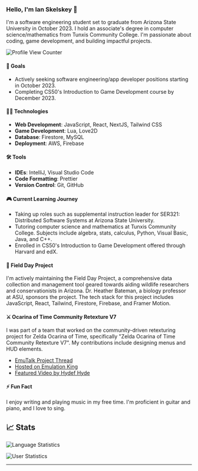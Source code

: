 ### Hello, I'm Ian Skelskey 👋

I'm a software engineering student set to graduate from Arizona State University in October 2023. I hold an associate's degree in computer science/mathematics from Tunxis Community College. I'm passionate about coding, game development, and building impactful projects.

![Profile View Counter](https://komarev.com/ghpvc/?username=IanSkelskey&color=blue&style=for-the-badge)

#### 🎯 Goals

- Actively seeking software engineering/app developer positions starting in October 2023.
- Completing CS50's Introduction to Game Development course by December 2023.

#### 👨‍💻 Technologies

- **Web Development**: JavaScript, React, NextJS, Tailwind CSS
- **Game Development**: Lua, Love2D
- **Database**: Firestore, MySQL
- **Deployment**: AWS, Firebase

#### 🛠 Tools

- **IDEs**: IntelliJ, Visual Studio Code
- **Code Formatting**: Prettier
- **Version Control**: Git, GitHub

#### 🎮 Current Learning Journey

- Taking up roles such as supplemental instruction leader for SER321: Distributed Software Systems at Arizona State University.
- Tutoring computer science and mathematics at Tunxis Community College. Subjects include algebra, stats, calculus, Python, Visual Basic, Java, and C++.
- Enrolled in CS50's Introduction to Game Development offered through Harvard and edX.

#### 🦎 Field Day Project

I'm actively maintaining the Field Day Project, a comprehensive data collection and management tool geared towards aiding wildlife researchers and conservationists in Arizona. Dr. Heather Bateman, a biology professor at ASU, sponsors the project. The tech stack for this project includes JavaScript, React, Tailwind, Firestore, Firebase, and Framer Motion.

#### ⚔️ Ocarina of Time Community Retexture V7

I was part of a team that worked on the community-driven retexturing project for Zelda Ocarina of Time, specifically "Zelda Ocarina of Time Community Retexture V7". My contributions include designing menus and HUD elements.

- [EmuTalk Project Thread](https://www.emutalk.net/threads/zelda-ocarina-of-time-community-retexture-project-v7.55307/)
- [Hosted on Emulation King](https://emulationking.com/loz-ocarina-of-time-community-retexture/)
- [Featured Video by Hydef Hyde](https://www.youtube.com/watch?v=ommmSq5YeXE&t=13s)

#### ⚡ Fun Fact

I enjoy writing and playing music in my free time. I'm proficient in guitar and piano, and I love to sing.

## 📈 Stats

![Language Statistics](https://github-readme-stats.vercel.app/api/top-langs/?username=ianskelskey&theme=darcula&langs_count=4&card_width=500)

![User Statistics](https://github-readme-stats.vercel.app/api?username=ianskelskey&show_icons=true&count_private=true&theme=darcula&card_width=500)

---
